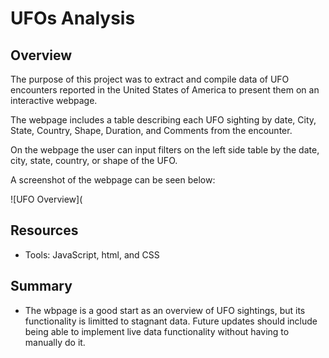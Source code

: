 # UFOs Analysis

## Overview

The purpose of this project was to extract and compile data of UFO encounters reported in the United States of America to present them on an interactive webpage. 

The webpage includes a table describing each UFO sighting by date, City, State, Country, Shape, Duration, and Comments from the encounter. 

On the webpage the user can input filters on the left side table by the date, city, state, country, or shape of the UFO.

A screenshot of the webpage can be seen below: 

![UFO Overview](

## Resources

- Tools: JavaScript, html, and CSS 

## Summary 

- The wbpage is a good start as an overview of UFO sightings, but its functionality is limitted to stagnant data. Future updates should include being able to implement live data functionality without having to manually do it. 
